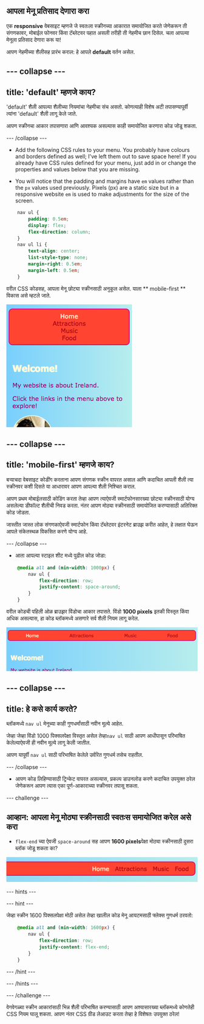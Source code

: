 ## आपला मेनू प्रतिसाद देणारा करा

एक **responsive** वेबसाइट म्हणजे जे स्वतःला स्क्रीनच्या आकारात समायोजित करते जेणेकरून ती संगणकावर, मोबाईल फोनवर किंवा टॅब्लेटवर पहात असली तरीही ती नेहमीच छान दिसेल. चला आपल्या मेनूला प्रतिसाद देणारा करू या!

आपण नेहमीच्या शैलीसह प्रारंभ कराल: हे आपले **default** वर्तन असेल.

## \--- collapse \---

## title: 'default' म्हणजे काय?

'default' शैली आपल्या शैलीच्या नियमांचा नेहमीचा संच असतो. कोणत्याही विशेष अटी तपासण्यापूर्वी त्यांना 'default' शैली लागू केले जाते.

आपण स्क्रीनचा आकार तपासणारा आणि आवश्यक असल्यास काही समायोजित करणारा कोड जोडू शकता.

\--- /collapse \---

+ Add the following CSS rules to your menu. You probably have colours and borders defined as well; I've left them out to save space here! If you already have CSS rules defined for your menu, just add in or change the properties and values below that you are missing.

+ You will notice that the padding and margins have `em` values rather than the `px` values used previously. Pixels (px) are a static size but in a responsive website `em` is used to make adjustments for the size of the screen.

```css
    nav ul {
        padding: 0.5em;
        display: flex;
        flex-direction: column;
    }
    nav ul li {
        text-align: center; 
        list-style-type: none;
        margin-right: 0.5em;
        margin-left: 0.5em;
    }
```

वरील CSS कोडसह, आपला मेनू छोट्या स्क्रीनसाठी अनुकूल असेल. याला ** mobile-first ** विकास असे म्हटले जाते.

![छोट्या स्क्रीनवर मेनू आयटम एकावर एक उभे केलेले](images/responsiveMenuMobile.png)

## \--- collapse \---

## title: 'mobile-first' म्हणजे काय?

बर्‍याचदा वेबसाइट कोडींग करताना आपण संगणक स्क्रीन वापरत असाल आणि कदाचित आपली शैली त्या स्क्रीनवर कशी दिसते या आधारावर आपण आपल्या शैली निश्चित कराल.

आपण प्रथम मोबाईलसाठी कोडिंग करता तेव्हा आपण त्याऐवजी स्मार्टफोनसारख्या छोट्या स्क्रीनसाठी योग्य असलेल्या डीफॉल्ट शैलीची निवड करता. नंतर आपण मोठ्या स्क्रीनसाठी समायोजित करण्यासाठी अतिरिक्त कोड जोडता.

जास्तीत जास्त लोक संगणकाऐवजी स्मार्टफोन किंवा टॅब्लेटवर इंटरनेट ब्राउझ करीत आहेत, हे लक्षात घेऊन आपले संकेतस्थळ विकसित करणे योग्य आहे.

\--- /collapse \---

+ आता आपल्या स्टाइल शीट मध्ये पुढील कोड जोडा:

```css
    @media all and (min-width: 1000px) {
        nav ul {
            flex-direction: row;
            justify-content: space-around;
        }
    }
```

वरील कोडची पहिली ओळ ब्राउझर विंडोचा आकार तपासते. विंडो **1000 pixels** इतकी विस्तृत किंवा अधिक असल्यास, हा कोड ब्लॉकमध्ये असणारे सर्व शैली नियम लागू करेल.

![विस्तृत स्क्रीनवरील मेनू आयटम एका ओळीवर समान रीतीने अंतरावर ठेवले](images/responsiveMenuMedium.png)

## \--- collapse \---

## title: हे कसे कार्य करते?

ब्लॉकमध्ये `nav ul` मेनूच्या काही गुणधर्मांसाठी नवीन मूल्ये आहेत.

जेव्हा जेव्हा विंडो 1000 पिक्सलपेक्षा विस्तृत असेल तेव्हा`nav ul` साठी आपण आधीपासून परिभाषित केलेल्याऐवजी ही नवीन मूल्ये लागू केली जातील.

आपण यापूर्वी `nav ul` साठी परिभाषित केलेले उर्वरित गुणधर्म तसेच राहतील.

\--- /collapse \---

+ आपण कोड लिहिण्यासाठी ट्रिन्केट वापरत असल्यास, प्रकल्प डाउनलोड करणे कदाचित उपयुक्त ठरेल जेणेकरून आपण त्यास एका पूर्ण-आकाराच्या स्क्रीनवर तपासू शकता.

\--- challenge \---

## आव्हान: आपला मेनू मोठ्या स्क्रीनसाठी स्वतःस समायोजित करेल असे करा

+ `flex-end` च्या ऐवजी `space-around` सह आपण **1600 pixels**पेक्षा मोठ्या स्क्रीनसाठी दुसरा ब्लॉक जोडू शकता का?

![विस्तृत स्क्रीनवर उजवीकडे मेनू आयटम](images/responsiveMenuWide.png)

\--- hints \---

\--- hint \---

जेव्हा स्क्रीन 1600 पिक्सलपेक्षा मोठी असेल तेव्हा खालील कोड मेनू आयटमसाठी फ्लेक्स गुणधर्म ठरवतो:

```css
    @media all and (min-width: 1600px) {
        nav ul {
            flex-direction: row;
            justify-content: flex-end;
        }
    }  
```

\--- /hint \---

\--- /hints \---

\--- /challenge \---

वेगवेगळ्या स्क्रीन आकारांसाठी भिन्न शैली परिभाषित करण्यासाठी आपण अश्यासारख्या ब्लॉकमध्ये कोणतेही CSS नियम घालू शकता. आपण नंतर CSS ग्रीड लेआउट करता तेव्हा हे विशेषतः उपयुक्त ठरेल!